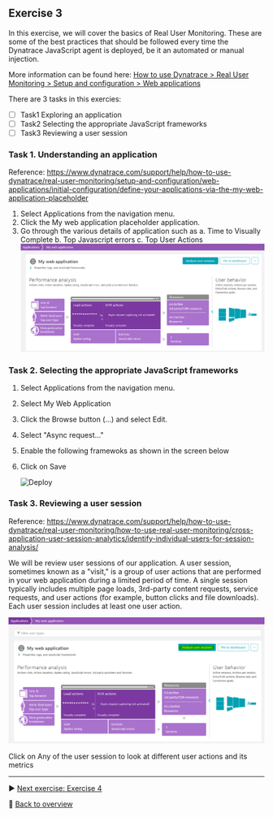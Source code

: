 ## Exercise 3
In this exercise, we will cover the basics of Real User Monitoring. These are some of the best practices that should be followed every time the Dynatrace JavaScript agent is deployed, be it an automated or manual injection. 

More information can be found here: [How to use Dynatrace > Real User Monitoring > Setup and configuration > Web applications](https://www.dynatrace.com/support/help/how-to-use-dynatrace/real-user-monitoring/setup-and-configuration/web-applications/)

There are 3 tasks in this exercies:
- [ ] Task1 Exploring an application
- [ ] Task2 Selecting the appropriate JavaScript frameworks
- [ ] Task3 Reviewing a user session

### Task 1. Understanding an application

Reference: https://www.dynatrace.com/support/help/how-to-use-dynatrace/real-user-monitoring/setup-and-configuration/web-applications/initial-configuration/define-your-applications-via-the-my-web-application-placeholder

1. Select Applications from the navigation menu.
2. Click the My web application placeholder application.
3. Go through the various details of application such as 
   a. Time to Visually Complete
   b. Top Javascript errors
   c. Top User Actions
    ![Deploy](https://github.com/jsharma19/gettingstarted_hotsession/blob/master/assets/application%20overview.PNG) 
   


### Task 2. Selecting the appropriate JavaScript frameworks

1. Select Applications from the navigation menu.
2. Select My Web Application
3. Click the Browse button (...) and select Edit.
4. Select "Async request..."
5. Enable the following framewoks as shown in the screen below
6. Click on Save

   ![Deploy](https://github.com/performgohot19/DEM/blob/master/assets/202-ConfigFramework.png)

### Task 3. Reviewing a user session

Reference: https://www.dynatrace.com/support/help/how-to-use-dynatrace/real-user-monitoring/how-to-use-real-user-monitoring/cross-application-user-session-analytics/identify-individual-users-for-session-analysis/

We will be review user sessions of our application.
A user session, sometimes known as a "visit," is a group of user actions that are performed in your web application during a limited period of time. A single session typically includes multiple page loads, 3rd-party content requests, service requests, and user actions (for example, button clicks and file downloads). Each user session includes at least one user action.

![Deploy](https://github.com/jsharma19/gettingstarted_hotsession/blob/master/assets/user%20sessions.PNG)

Click on Any of the user session to look at different user actions and its metrics


---

:arrow_forward: [Next exercise: Exercise 4](/ex4)

:arrow_up_small: [Back to overview](https://github.com/performgohot19/DEM)
